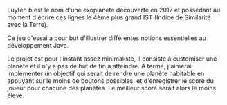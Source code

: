 Luyten b est le nom d'une exoplanète découverte en 2017 et possédant au moment d'écrire ces lignes le 4ème plus grand IST (Indice de Similarité avec la Terre).

Ce jeu d'essai a pour but d'illustrer différentes notions essentielles au développement Java.

Le projet est pour l'instant assez minimaliste, il consiste à customiser une planète et il n'y a pas de but de fin à atteindre. A terme, j'aimerai implémenter un objectif qui serait de rendre une planète habitable en appuyant sur le moins de boutons possibles, et d'enregistrer le score du joueur pour chacune des planètes. Le meilleur score serait alors le moins élevé.
